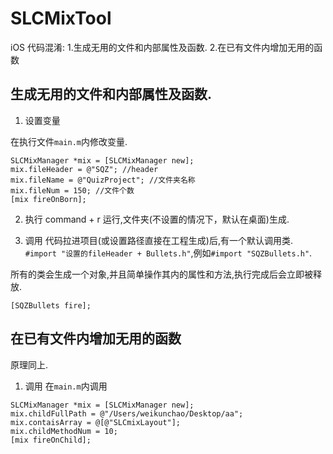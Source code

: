 # SLCMixTool

iOS 代码混淆:
1.生成无用的文件和内部属性及函数.
2.在已有文件内增加无用的函数

## 生成无用的文件和内部属性及函数.
1.  设置变量

在执行文件`main.m`内修改变量.
```
SLCMixManager *mix = [SLCMixManager new];
mix.fileHeader = @"SQZ"; //header
mix.fileName = @"QuizProject"; //文件夹名称
mix.fileNum = 150; //文件个数
[mix fireOnBorn];
```

2. 执行
 command + r 运行,文件夹(不设置的情况下，默认在桌面)生成.

3. 调用
代码拉进项目(或设置路径直接在工程生成)后,有一个默认调用类.
`#import "设置的fileHeader + Bullets.h"`,例如`#import "SQZBullets.h"`.

所有的类会生成一个对象,并且简单操作其内的属性和方法,执行完成后会立即被释放.
```
[SQZBullets fire];
```

##  在已有文件内增加无用的函数
原理同上.
1. 调用 
在`main.m`内调用
```
SLCMixManager *mix = [SLCMixManager new];
mix.childFullPath = @"/Users/weikunchao/Desktop/aa";
mix.contaisArray = @[@"SLCmixLayout"];
mix.childMethodNum = 10;
[mix fireOnChild];
```


